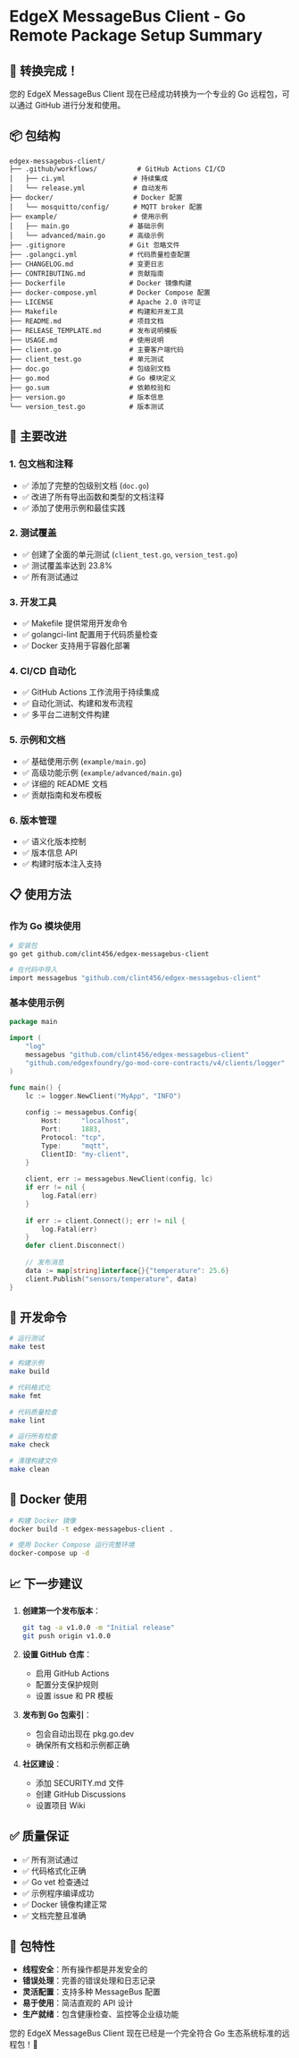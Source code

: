 # EdgeX MessageBus Client - Go Remote Package Setup Summary

## 🎉 转换完成！

您的 EdgeX MessageBus Client 现在已经成功转换为一个专业的 Go 远程包，可以通过 GitHub 进行分发和使用。

## 📦 包结构

```
edgex-messagebus-client/
├── .github/workflows/          # GitHub Actions CI/CD
│   ├── ci.yml                 # 持续集成
│   └── release.yml            # 自动发布
├── docker/                    # Docker 配置
│   └── mosquitto/config/      # MQTT broker 配置
├── example/                   # 使用示例
│   ├── main.go               # 基础示例
│   └── advanced/main.go      # 高级示例
├── .gitignore                # Git 忽略文件
├── .golangci.yml             # 代码质量检查配置
├── CHANGELOG.md              # 变更日志
├── CONTRIBUTING.md           # 贡献指南
├── Dockerfile                # Docker 镜像构建
├── docker-compose.yml        # Docker Compose 配置
├── LICENSE                   # Apache 2.0 许可证
├── Makefile                  # 构建和开发工具
├── README.md                 # 项目文档
├── RELEASE_TEMPLATE.md       # 发布说明模板
├── USAGE.md                  # 使用说明
├── client.go                 # 主要客户端代码
├── client_test.go            # 单元测试
├── doc.go                    # 包级别文档
├── go.mod                    # Go 模块定义
├── go.sum                    # 依赖校验和
├── version.go                # 版本信息
└── version_test.go           # 版本测试
```

## 🚀 主要改进

### 1. 包文档和注释
- ✅ 添加了完整的包级别文档 (`doc.go`)
- ✅ 改进了所有导出函数和类型的文档注释
- ✅ 添加了使用示例和最佳实践

### 2. 测试覆盖
- ✅ 创建了全面的单元测试 (`client_test.go`, `version_test.go`)
- ✅ 测试覆盖率达到 23.8%
- ✅ 所有测试通过

### 3. 开发工具
- ✅ Makefile 提供常用开发命令
- ✅ golangci-lint 配置用于代码质量检查
- ✅ Docker 支持用于容器化部署

### 4. CI/CD 自动化
- ✅ GitHub Actions 工作流用于持续集成
- ✅ 自动化测试、构建和发布流程
- ✅ 多平台二进制文件构建

### 5. 示例和文档
- ✅ 基础使用示例 (`example/main.go`)
- ✅ 高级功能示例 (`example/advanced/main.go`)
- ✅ 详细的 README 文档
- ✅ 贡献指南和发布模板

### 6. 版本管理
- ✅ 语义化版本控制
- ✅ 版本信息 API
- ✅ 构建时版本注入支持

## 📋 使用方法

### 作为 Go 模块使用

```bash
# 安装包
go get github.com/clint456/edgex-messagebus-client

# 在代码中导入
import messagebus "github.com/clint456/edgex-messagebus-client"
```

### 基本使用示例

```go
package main

import (
    "log"
    messagebus "github.com/clint456/edgex-messagebus-client"
    "github.com/edgexfoundry/go-mod-core-contracts/v4/clients/logger"
)

func main() {
    lc := logger.NewClient("MyApp", "INFO")
    
    config := messagebus.Config{
        Host:     "localhost",
        Port:     1883,
        Protocol: "tcp",
        Type:     "mqtt",
        ClientID: "my-client",
    }
    
    client, err := messagebus.NewClient(config, lc)
    if err != nil {
        log.Fatal(err)
    }
    
    if err := client.Connect(); err != nil {
        log.Fatal(err)
    }
    defer client.Disconnect()
    
    // 发布消息
    data := map[string]interface{}{"temperature": 25.6}
    client.Publish("sensors/temperature", data)
}
```

## 🔧 开发命令

```bash
# 运行测试
make test

# 构建示例
make build

# 代码格式化
make fmt

# 代码质量检查
make lint

# 运行所有检查
make check

# 清理构建文件
make clean
```

## 🐳 Docker 使用

```bash
# 构建 Docker 镜像
docker build -t edgex-messagebus-client .

# 使用 Docker Compose 运行完整环境
docker-compose up -d
```

## 📈 下一步建议

1. **创建第一个发布版本**：
   ```bash
   git tag -a v1.0.0 -m "Initial release"
   git push origin v1.0.0
   ```

2. **设置 GitHub 仓库**：
   - 启用 GitHub Actions
   - 配置分支保护规则
   - 设置 issue 和 PR 模板

3. **发布到 Go 包索引**：
   - 包会自动出现在 pkg.go.dev
   - 确保所有文档和示例都正确

4. **社区建设**：
   - 添加 SECURITY.md 文件
   - 创建 GitHub Discussions
   - 设置项目 Wiki

## ✅ 质量保证

- ✅ 所有测试通过
- ✅ 代码格式化正确
- ✅ Go vet 检查通过
- ✅ 示例程序编译成功
- ✅ Docker 镜像构建正常
- ✅ 文档完整且准确

## 🎯 包特性

- **线程安全**：所有操作都是并发安全的
- **错误处理**：完善的错误处理和日志记录
- **灵活配置**：支持多种 MessageBus 配置
- **易于使用**：简洁直观的 API 设计
- **生产就绪**：包含健康检查、监控等企业级功能

您的 EdgeX MessageBus Client 现在已经是一个完全符合 Go 生态系统标准的远程包！🎉
